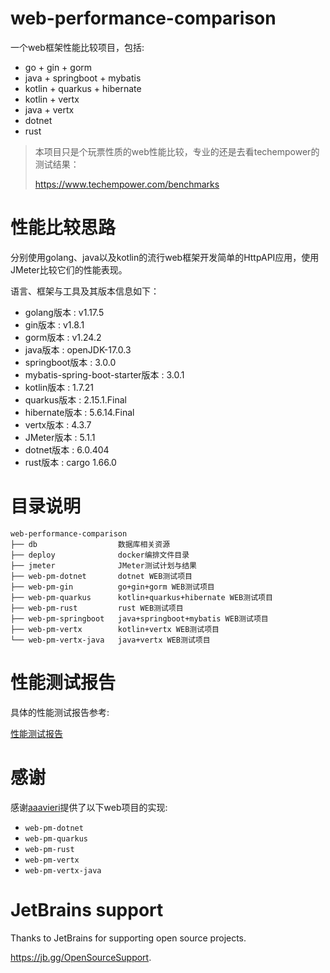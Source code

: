 web-performance-comparison
=====

一个web框架性能比较项目，包括:
- go + gin + gorm
- java + springboot + mybatis
- kotlin + quarkus + hibernate
- kotlin + vertx
- java + vertx
- dotnet
- rust

> 本项目只是个玩票性质的web性能比较，专业的还是去看techempower的测试结果：
> 
> <a href="https://www.techempower.com/benchmarks" target="_blank">https://www.techempower.com/benchmarks</a>


# 性能比较思路
分别使用golang、java以及kotlin的流行web框架开发简单的HttpAPI应用，使用JMeter比较它们的性能表现。

语言、框架与工具及其版本信息如下：
- golang版本 : v1.17.5
- gin版本 : v1.8.1
- gorm版本 : v1.24.2
- java版本 : openJDK-17.0.3
- springboot版本 : 3.0.0
- mybatis-spring-boot-starter版本 : 3.0.1
- kotlin版本 : 1.7.21
- quarkus版本 : 2.15.1.Final
- hibernate版本 : 5.6.14.Final
- vertx版本 : 4.3.7
- JMeter版本 : 5.1.1
- dotnet版本 : 6.0.404
- rust版本 : cargo 1.66.0

# 目录说明
```
web-performance-comparison
├── db                  数据库相关资源
├── deploy              docker编排文件目录
├── jmeter              JMeter测试计划与结果
├── web-pm-dotnet       dotnet WEB测试项目
├── web-pm-gin          go+gin+gorm WEB测试项目
├── web-pm-quarkus      kotlin+quarkus+hibernate WEB测试项目
├── web-pm-rust         rust WEB测试项目
├── web-pm-springboot   java+springboot+mybatis WEB测试项目
├── web-pm-vertx        kotlin+vertx WEB测试项目
└── web-pm-vertx-java   java+vertx WEB测试项目
```

# 性能测试报告

具体的性能测试报告参考:

<a href="./性能测试报告.md" target="_blank">性能测试报告</a>


# 感谢

感谢<a href="https://github.com/aaavieri" target="_blank">aaavieri</a>提供了以下web项目的实现:

- `web-pm-dotnet`
- `web-pm-quarkus`
- `web-pm-rust`
- `web-pm-vertx`
- `web-pm-vertx-java`


# JetBrains support
Thanks to JetBrains for supporting open source projects.

https://jb.gg/OpenSourceSupport.
